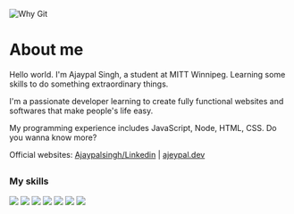 ![Why Git](git-cover.jpg "Why Git")

# About me

Hello world. I'm Ajaypal Singh, a student at MITT Winnipeg. Learning 
some skills to do something extraordinary things.

I'm a passionate developer learning to create fully functional websites and softwares 
that make people's life easy.


My programming experience includes JavaScript, Node, HTML, CSS. Do you wanna know more?

Official websites: <a href="#" target="_blank">Ajaypalsingh/Linkedin</a> | <a href="#" target="_blank">ajeypal.dev</a>

##
##

### My skills

![](https://img.shields.io/badge/code-javascript-informational?style=for-the-badge&logo=javascript&logoColor=white&color=51be8d)
![](https://img.shields.io/badge/code-node-informational?style=for-the-badge&logo=javascript&logoColor=white&color=51be8d)
![](https://img.shields.io/badge/code-react-informational?style=for-the-badge&logo=react&logoColor=white&color=51be8d)
![](https://img.shields.io/badge/code-c%23-informational?style=for-the-badge&logo=csharp&logoColor=white&color=51be8d)
![](https://img.shields.io/badge/code-java-informational?style=for-the-badge&logo=java&logoColor=white&color=51be8d)
![](https://img.shields.io/badge/web-html-informational?style=for-the-badge&logo=html5&logoColor=white&color=51be8d)
![](https://img.shields.io/badge/web-css-informational?style=for-the-badge&logo=css3&logoColor=white&color=51be8d)

##
